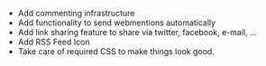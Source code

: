 
* Add commenting infrastructure
* Add functionality to send webmentions automatically
* Add link sharing feature to share via twitter, facebook, e-mail, ...
* Add RSS Feed Icon
* Take care of required CSS to make things look good.
